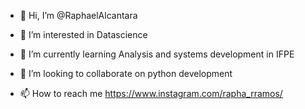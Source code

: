 - 👋 Hi, I’m @RaphaelAlcantara
- 👀 I’m interested in Datascience
- 🌱 I’m currently learning Analysis and systems development in IFPE
- 💞️ I’m looking to collaborate on python development

- 📫 How to reach me <https://www.instagram.com/rapha_rramos/>

<!---
RaphaelAlcantara/RaphaelAlcantara is a ✨ special ✨ repository because its `README.md` (this file) appears on your GitHub profile.
You can click the Preview link to take a look at your changes.
--->
